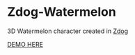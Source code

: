 # Zdog-Watermelon
3D Watermelon character created in [Zdog](https://zzz.dog/)

[DEMO HERE](https://clarkenicol.github.io/Zdog-Watermelon/)

